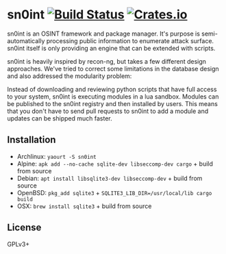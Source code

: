# sn0int [![Build Status][travis-img]][travis] [![Crates.io][crates-img]][crates]

[travis-img]:   https://travis-ci.org/kpcyrd/sn0int.svg?branch=master
[travis]:       https://travis-ci.org/kpcyrd/sn0int
[crates-img]:   https://img.shields.io/crates/v/sn0int.svg
[crates]:       https://crates.io/crates/sn0int

sn0int is an OSINT framework and package manager. It's purpose is
semi-automatically processing public information to enumerate attack surface.
sn0int itself is only providing an engine that can be extended with scripts.

sn0int is heavily inspired by recon-ng, but takes a few different design
approaches. We've tried to correct some limitations in the database design and
also addressed the modularity problem:

Instead of downloading and reviewing python scripts that have full access to
your system, sn0int is executing modules in a lua sandbox. Modules can be
published to the sn0int registry and then installed by users. This means that
you don't have to send pull requests to sn0int to add a module and updates can
be shipped much faster.

## Installation

- Archlinux: `yaourt -S sn0int`
- Alpine: `apk add --no-cache sqlite-dev libseccomp-dev cargo` + build from source
- Debian: `apt install libsqlite3-dev libseccomp-dev` + build from source
- OpenBSD: `pkg_add sqlite3` + `SQLITE3_LIB_DIR=/usr/local/lib cargo build`
- OSX: `brew install sqlite3` + build from source

## License

GPLv3+
